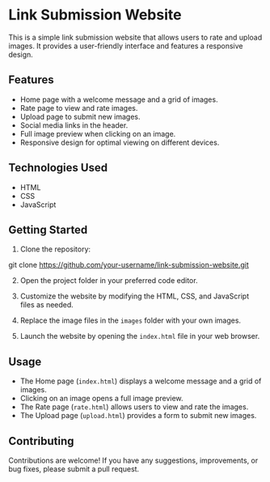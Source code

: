 # Link Submission Website

This is a simple link submission website that allows users to rate and upload images. It provides a user-friendly interface and features a responsive design.

## Features

- Home page with a welcome message and a grid of images.
- Rate page to view and rate images.
- Upload page to submit new images.
- Social media links in the header.
- Full image preview when clicking on an image.
- Responsive design for optimal viewing on different devices.

## Technologies Used

- HTML
- CSS
- JavaScript

## Getting Started

1. Clone the repository:

git clone https://github.com/your-username/link-submission-website.git


2. Open the project folder in your preferred code editor.

3. Customize the website by modifying the HTML, CSS, and JavaScript files as needed.

4. Replace the image files in the `images` folder with your own images.

5. Launch the website by opening the `index.html` file in your web browser.

## Usage

- The Home page (`index.html`) displays a welcome message and a grid of images.
- Clicking on an image opens a full image preview.
- The Rate page (`rate.html`) allows users to view and rate the images.
- The Upload page (`upload.html`) provides a form to submit new images.

## Contributing

Contributions are welcome! If you have any suggestions, improvements, or bug fixes, please submit a pull request.
